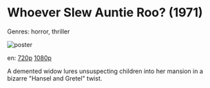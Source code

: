 # Whoever Slew Auntie Roo? (1971)

Genres: horror, thriller

![poster](http://image.tmdb.org/t/p/w500/aT1ZUwSSO9rB6bMIxtbKQIZYLNv.jpg)

en:
  [720p](magnet:?xt=urn:btih:AE9CB99186C0B609F9FF964F5FFBDB8A40E91929&tr=udp://glotorrents.pw:6969/announce&tr=udp://tracker.opentrackr.org:1337/announce&tr=udp://torrent.gresille.org:80/announce&tr=udp://tracker.openbittorrent.com:80&tr=udp://tracker.coppersurfer.tk:6969&tr=udp://tracker.leechers-paradise.org:6969&tr=udp://p4p.arenabg.ch:1337&tr=udp://tracker.internetwarriors.net:1337)
  [1080p](magnet:?xt=urn:btih:960012922ECCB63F73EBB0BA2D95E1BD61C4FC87&tr=udp://glotorrents.pw:6969/announce&tr=udp://tracker.opentrackr.org:1337/announce&tr=udp://torrent.gresille.org:80/announce&tr=udp://tracker.openbittorrent.com:80&tr=udp://tracker.coppersurfer.tk:6969&tr=udp://tracker.leechers-paradise.org:6969&tr=udp://p4p.arenabg.ch:1337&tr=udp://tracker.internetwarriors.net:1337)
  


A demented widow lures unsuspecting children into her mansion in a bizarre "Hansel and Gretel" twist.
